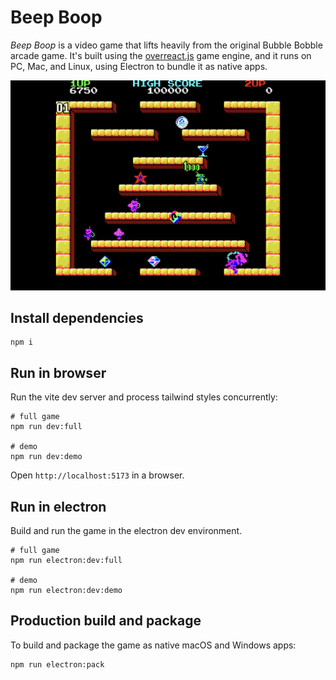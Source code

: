# Beep Boop

_Beep Boop_ is a video game that lifts heavily from the original Bubble Bobble arcade game. It's built using the [overreact.js](overreactjs.github.io) game engine, and it runs on PC, Mac, and Linux, using Electron to bundle it as native apps.

![Screenshot](screenshot.png)

## Install dependencies

```
npm i
```

## Run in browser

Run the vite dev server and process tailwind styles concurrently:

```
# full game
npm run dev:full

# demo
npm run dev:demo
```

Open `http://localhost:5173` in a browser.

## Run in electron

Build and run the game in the electron dev environment.

```
# full game
npm run electron:dev:full

# demo
npm run electron:dev:demo
```

## Production build and package

To build and package the game as native macOS and Windows apps:

```
npm run electron:pack
```
